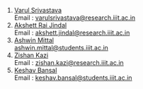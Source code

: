 1.  [Varul Srivastava](https://github.com/vs666)  
    Email : varulsrivastava@research.iiit.ac.in
2.  [Akshett Rai Jindal](https://github.com/akshettrj-iiith)  
    Email : akshett.jindal@research.iiit.ac.in
3.  [Ashwin Mittal](https://github.com/ashwin-mittal)  
    ashwin.mittal@students.iiit.ac.in
4.  [Zishan Kazi](https://github.com/pixel-z)  
    Email : zishan.kazi@research.iiit.ac.in
5.  [Keshav Bansal](https://github.com/keshavbnsl102)  
    Email : keshav.bansal@students.iiit.ac.in
